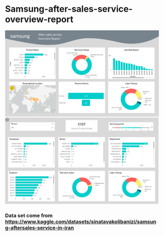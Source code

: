 # Samsung-after-sales-service-overview-report

<img src="readme_pic/ASSOR_1.png" width="975" hight="675">
<img src="readme_pic/ASSOR_2.png" width="975" hight="675">

### Data set come from https://www.kaggle.com/datasets/sinatavakolibanizi/samsung-aftersales-service-in-iran
